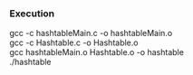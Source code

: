 
### Execution
gcc -c hashtableMain.c -o hashtableMain.o <br>
gcc -c Hashtable.c -o Hashtable.o <br>
gcc hashtableMain.o Hashtable.o -o hashtable <br>
./hashtable

